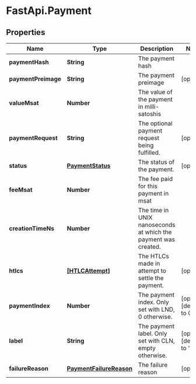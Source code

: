 # FastApi.Payment

## Properties

Name | Type | Description | Notes
------------ | ------------- | ------------- | -------------
**paymentHash** | **String** | The payment hash | 
**paymentPreimage** | **String** | The payment preimage | [optional] 
**valueMsat** | **Number** | The value of the payment in milli-satoshis | 
**paymentRequest** | **String** | The optional payment request being fulfilled. | [optional] 
**status** | [**PaymentStatus**](PaymentStatus.md) | The status of the payment. | [optional] 
**feeMsat** | **Number** | The fee paid for this payment in msat | 
**creationTimeNs** | **Number** | The time in UNIX nanoseconds at which the payment was created. | 
**htlcs** | [**[HTLCAttempt]**](HTLCAttempt.md) | The HTLCs made in attempt to settle the payment. | [optional] 
**paymentIndex** | **Number** | The payment index. Only set with LND, 0 otherwise. | [optional] [default to 0]
**label** | **String** | The payment label. Only set with CLN, empty otherwise. | [optional] [default to &#39;&#39;]
**failureReason** | [**PaymentFailureReason**](PaymentFailureReason.md) | The failure reason | [optional] 


